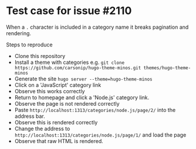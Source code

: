 # Test case for issue #2110

When a `.` character is included in a category name it breaks pagination and rendering.

Steps to reproduce

* Clone this repository
* Install a theme with categories e.g. `git clone https://github.com/carsonip/hugo-theme-minos.git themes/hugo-theme-minos`
* Generate the site `hugo server --theme=hugo-theme-minos`
* Click on a 'JavaScript' category link
* Observe this works correctly
* Return to homepage and click a 'Node.js' category link.
* Observe the page is not rendered correctly
* Paste `http://localhost:1313/categories/node.js/page/2/` into the address bar.
* Observe this is rendered correctly
* Change the address to `http://localhost:1313/categories/node.js/page/1/` and load the page
* Observe that raw HTML is rendered.


